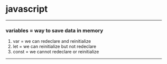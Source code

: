 # javascript
---
### variables = way to save data in memory
1. var = we can redeclare and reinitialize
2. let = we can reinitialize but not redeclare
3. const = we cannot redeclare or reinitialize
---
